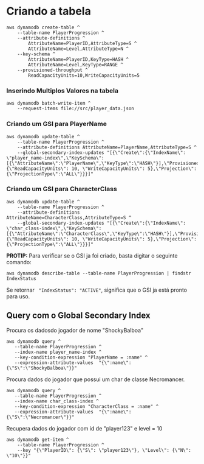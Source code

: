 # Criando a tabela

```
aws dynamodb create-table ^
    --table-name PlayerProgression ^
    --attribute-definitions ^
        AttributeName=PlayerID,AttributeType=S ^
        AttributeName=Level,AttributeType=N ^
    --key-schema ^
        AttributeName=PlayerID,KeyType=HASH ^
        AttributeName=Level,KeyType=RANGE ^
    --provisioned-throughput ^
        ReadCapacityUnits=10,WriteCapacityUnits=5
```

### Inserindo Multiplos Valores na tabela

```
aws dynamodb batch-write-item ^
    --request-items file://src/player_data.json
```

### Criando um GSI para PlayerName

```
aws dynamodb update-table ^
    --table-name PlayerProgression ^
    --attribute-definitions AttributeName=PlayerName,AttributeType=S ^
    --global-secondary-index-updates "[{\"Create\":{\"IndexName\": \"player_name-index\",\"KeySchema\":[{\"AttributeName\":\"PlayerName\",\"KeyType\":\"HASH\"}],\"ProvisionedThroughput\": {\"ReadCapacityUnits\": 10, \"WriteCapacityUnits\": 5},\"Projection\":{\"ProjectionType\":\"ALL\"}}}]"

```

### Criando um GSI para CharacterClass

```
aws dynamodb update-table ^
    --table-name PlayerProgression ^
    --attribute-definitions AttributeName=CharacterClass,AttributeType=S ^
    --global-secondary-index-updates "[{\"Create\":{\"IndexName\": \"char_class-index\",\"KeySchema\":[{\"AttributeName\":\"CharacterClass\",\"KeyType\":\"HASH\"}],\"ProvisionedThroughput\": {\"ReadCapacityUnits\": 10, \"WriteCapacityUnits\": 5},\"Projection\":{\"ProjectionType\":\"ALL\"}}}]"

```
**PROTIP:** Para verificar se o GSI ja foi criado, basta digitar o seguinte comando:

```
aws dynamodb describe-table --table-name PlayerProgression | findstr IndexStatus
```
Se retornar ``` "IndexStatus": "ACTIVE"```, significa que o GSI ja está pronto para uso.

## Query com o Global Secondary Index


Procura os dadosdo jogador de nome "ShockyBalboa"
 ```
 aws dynamodb query ^
    --table-name PlayerProgression ^
    --index-name player_name-index ^
    --key-condition-expression "PlayerName = :name" ^
    --expression-attribute-values  "{\":name\":{\"S\":\"ShockyBalboa\"}}"

 ``` 

 Procura dados do jogador que possui um char de classe Necromancer.
 ```
 aws dynamodb query ^
    --table-name PlayerProgression ^
    --index-name char_class-index ^
    --key-condition-expression "CharacterClass = :name" ^
    --expression-attribute-values  "{\":name\":{\"S\":\"Necromancer\"}}"

 ```

Recupera dados do jogador com id de "player123" e level  = 10
```
aws dynamodb get-item ^
    --table-name PlayerProgression ^
    --key "{\"PlayerID\": {\"S\": \"player123\"}, \"Level\": {\"N\": \"10\"}}"

```

 
